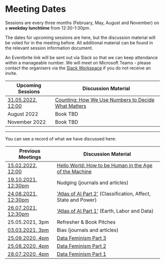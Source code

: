 # Meeting Dates

Sessions are every three months (February, May, August and November) on a **weekday lunchtime** from 12:30-1:30pm.

The dates for upcoming sessions are here, but the discussion material will be voted for in the meeting before. All additional material can be found in the relevant session information document.

An Eventbrite link will be sent out via Slack so that we can keep attendance within a manageable number. We will meet on Microsoft Teams - please contact the organisers via the [Slack Workspace](https://govdatascience.slack.com) if you do not receive an invite.

| Upcoming Sessions                                        | Discussion Material                   |
|----------------------------------------------------------|---------------------------------------|
| [31.05.2022, 12:00](./Sessions/2022/05-22-session.md) | [Counting: How We Use Numbers to Decide What Matters](https://www.goodreads.com/book/show/50489326-counting) |
| August 2022 | Book TBD |
| November 2022 | Book TBD |

--------------

You can see a record of what we have discussed here:

| Previous Meetings | Discussion Material |
|-------------------|---------------------|
| [15.02.2022, 12:00](./Sessions/2022/02-22-session.md) | [Hello World: How to be Human in the Age of the Machine](https://hannahfry.co.uk/book/hello-world/) |
| [19.10.2021, 12:30pm](./Sessions/2021/10-21-session.md)  | Nudging (journals and articles) |
| [24.08.2021, 12:30pm](./Sessions/2021/08-21-session.md)   | ['Atlas of AI Part 2'](https://yalebooks.co.uk/display.asp?k=9780300209570) (Classification, Affect, State and Power) |
| [26.07.2021, 12:30pm](./Sessions/2021/07-21-session.md)   | ['Atlas of AI Part 1'](https://yalebooks.co.uk/display.asp?k=9780300209570) (Earth, Labor and Data) |
| 25.05.2021, 3pm   | Refresher & Book Pitches|
| [03.03.2021, 3pm](Sessions/2021/03-21-session.md)   | Bias (journals and articles) |
| [25.09.2020, 4pm](Sessions/2020/Data_Feminism/Session_3/3_Data-Feminism-Part-2.md)   | [Data Feminism Part 3](https://mitpress.mit.edu/books/data-feminism) |
| [25.08.2020, 4pm](Sessions/2020/Data_Feminism/Session_2/2_Reflecting-on-Practice.md)   | [Data Feminism Part 2](https://mitpress.mit.edu/books/data-feminism) |
| [28.07.2020, 4pm](Sessions/2020/Data_Feminism/Session_1/1_Data-Feminism-Part-1.md)   | [Data Feminism Part 1](https://mitpress.mit.edu/books/data-feminism) |
